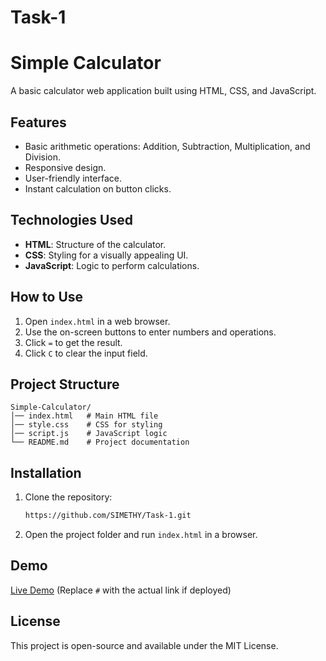 # Task-1
# Simple Calculator

A basic calculator web application built using HTML, CSS, and JavaScript.

## Features

- Basic arithmetic operations: Addition, Subtraction, Multiplication, and Division.
- Responsive design.
- User-friendly interface.
- Instant calculation on button clicks.

## Technologies Used

- **HTML**: Structure of the calculator.
- **CSS**: Styling for a visually appealing UI.
- **JavaScript**: Logic to perform calculations.

## How to Use

1. Open `index.html` in a web browser.
2. Use the on-screen buttons to enter numbers and operations.
3. Click `=` to get the result.
4. Click `C` to clear the input field.

## Project Structure

```
Simple-Calculator/
│── index.html   # Main HTML file
│── style.css    # CSS for styling
│── script.js    # JavaScript logic
└── README.md    # Project documentation
```

## Installation

1. Clone the repository:
   ```sh
   https://github.com/SIMETHY/Task-1.git
   ```
2. Open the project folder and run `index.html` in a browser.

## Demo

[Live Demo](#) (Replace `#` with the actual link if deployed)

## License

This project is open-source and available under the MIT License.

